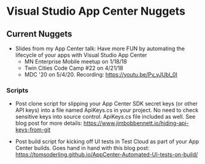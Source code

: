 # Visual Studio App Center Nuggets

## Current Nuggets

- Slides from my App Center talk: Have more FUN by automating the lifecycle of your apps with Visual Studio App Center
  - MN Enterprise Mobile meetup on 1/18/18
  - Twin Cities Code Camp #22 on 4/21/18
  - MDC '20 on 5/4/20. Recording: https://youtu.be/Pv_yJUbl_0I

### Scripts

- Post clone script for slipping your App Center SDK secret keys (or other API keys) into a file named ApiKeys.cs in your project. No need to check sensitive keys into source control. ApiKeys.cs file included as well. See blog post for more details: https://www.jimbobbennett.io/hiding-api-keys-from-git  

- Post build script for kicking off UI tests in Test Cloud as part of your App Center builds. Goes hand in hand with this blog post: https://tomsoderling.github.io/AppCenter-Automated-UI-tests-on-build/
